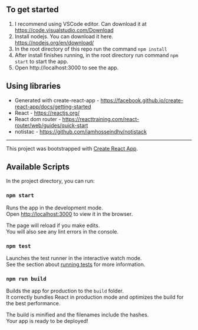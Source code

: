 ## To get started

1. I recommend using VSCode editor. Can download it at https://code.visualstudio.com/Download 
2. Install nodejs. You can download it here. https://nodejs.org/en/download/ 
3. In the root directory of this repo run the command `npm install`
4. After install finishes running, in the root directory run command `npm start` to start the app. 
5. Open http://localhost:3000 to see the app. 

## Using libraries
- Generated with create-react-app - https://facebook.github.io/create-react-app/docs/getting-started
- React - https://reactjs.org/
- React dom router - https://reacttraining.com/react-router/web/guides/quick-start
- notistac - https://github.com/iamhosseindhv/notistack
---

This project was bootstrapped with [Create React App](https://github.com/facebook/create-react-app).

## Available Scripts

In the project directory, you can run:

### `npm start`

Runs the app in the development mode.<br>
Open [http://localhost:3000](http://localhost:3000) to view it in the browser.

The page will reload if you make edits.<br>
You will also see any lint errors in the console.

### `npm test`

Launches the test runner in the interactive watch mode.<br>
See the section about [running tests](https://facebook.github.io/create-react-app/docs/running-tests) for more information.

### `npm run build`

Builds the app for production to the `build` folder.<br>
It correctly bundles React in production mode and optimizes the build for the best performance.

The build is minified and the filenames include the hashes.<br>
Your app is ready to be deployed!